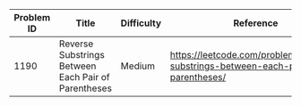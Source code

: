 | Problem ID | Title | Difficulty | Reference
| --- | --- | --- | ---
| 1190 | Reverse Substrings Between Each Pair of Parentheses | Medium | https://leetcode.com/problems/reverse-substrings-between-each-pair-of-parentheses/
